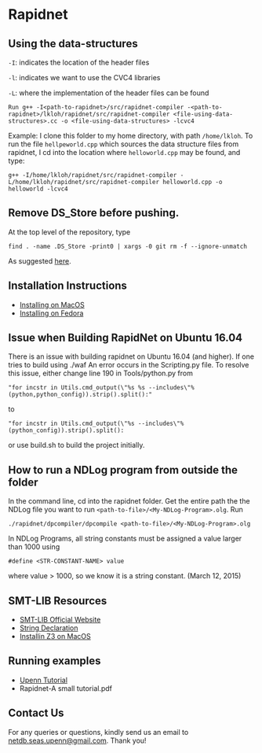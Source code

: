 
Rapidnet
========

Using the data-structures
-------------------------

`-I`: indicates the location of the header files

`-l`: indicates we want to use the CVC4 libraries

`-L`: where the implementation of the header files can be found

    Run g++ -I<path-to-rapidnet>/src/rapidnet-compiler -<path-to-rapidnet>/lkloh/rapidnet/src/rapidnet-compiler <file-using-data-structures>.cc -o <file-using-data-structures> -lcvc4

Example: I clone this folder to my home directory, with path `/home/lkloh`. To run the file `hellpeworld.cpp` which sources the data structure files from rapidnet, I cd into the location where `helloworld.cpp` may be found, and type:

    g++ -I/home/lkloh/rapidnet/src/rapidnet-compiler -L/home/lkloh/rapidnet/src/rapidnet-compiler helloworld.cpp -o helloworld -lcvc4

Remove DS_Store before pushing.
-------------------------------

At the top level of the repository, type

    find . -name .DS_Store -print0 | xargs -0 git rm -f --ignore-unmatch
    
As suggested [here](http://stackoverflow.com/questions/107701/how-can-i-remove-ds-store-files-from-a-git-repository).


Installation Instructions
-------------------------
* [Installing on MacOS](https://github.com/lkloh/rapidnet/wiki/Installing-On-MacOS)
* [Installing on Fedora](https://github.com/powerist/rapidnet/wiki/Installing-on-Fedora-Cluster-Machine)


Issue when Building RapidNet on Ubuntu 16.04
----------------------------------------------

There is an issue with building rapidnet on Ubuntu 16.04 (and higher). If one tries to build using ./waf An error occurs in the Scripting.py file. To resolve this issue, either change line 190 in Tools/python.py from

``` 
"for incstr in Utils.cmd_output(\"%s %s --includes\"%(python,python_config)).strip().split():"
```

to

```
"for incstr in Utils.cmd_output(\"%s --includes\"%(python_config)).strip().split():
```

or use build.sh to build the project initially.

How to run a NDLog program from outside the folder
--------------------------------------------------

In the command line, cd into the rapidnet folder. Get the entire path the the NDLog file you want to run `<path-to-file>/<My-NDLog-Program>.olg`. Run 

    ./rapidnet/dpcompiler/dpcompile <path-to-file>/<My-NDLog-Program>.olg
    
In NDLog Programs, all string constants must be assigned a value larger than 1000 using 

    #define <STR-CONSTANT-NAME> value
    
where value > 1000,  so we know it is a string constant. (March 12, 2015)

SMT-LIB Resources
-----------------
* [SMT-LIB Official Website](http://smtlib.cs.uiowa.edu/)
* [String Declaration](http://cvc4.cs.nyu.edu/wiki/Strings)
* [Installin Z3 on MacOS](http://z3.codeplex.com/wikipage?title=Building%20the%20unstable%20%28working-in-progress%29%20branch&referringTitle=Documentation)

Running examples
----------------
* [Upenn Tutorial](http://netdb.cis.upenn.edu/rapidnet/doxygen/html/rapidnet-ndlog-application.html)
* Rapidnet-A small tutorial.pdf

Contact Us
--------------

For any queries or questions, kindly send us an email to netdb.seas.upenn@gmail.com. Thank you!
